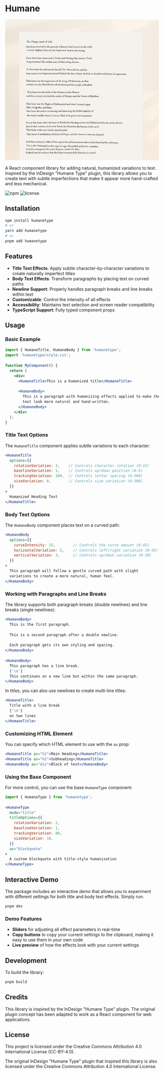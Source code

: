 # Humane

![Poem](./Poem.png)

A React component library for adding natural, humanized variations to text. Inspired by the InDesign "Humane Type" plugin, this library allows you to create text with subtle imperfections that make it appear more hand-crafted and less mechanical.

![npm](https://img.shields.io/npm/v/humanetype)
![license](https://img.shields.io/npm/l/humanetype)

## Installation

```bash
npm install humanetype
# or
yarn add humanetype
# or
pnpm add humanetype
```

## Features

- **Title Text Effects**: Apply subtle character-by-character variations to create naturally imperfect titles
- **Body Text Effects**: Transform paragraphs by placing text on curved paths
- **Newline Support**: Properly handles paragraph breaks and line breaks within text
- **Customizable**: Control the intensity of all effects
- **Accessibility**: Maintains text selection and screen reader compatibility
- **TypeScript Support**: Fully typed component props

## Usage

### Basic Example

```jsx
import { HumaneTitle, HumaneBody } from 'humanetype';
import 'humanetype/style.css';

function MyComponent() {
  return (
    <div>
      <HumaneTitle>This is a humanized title</HumaneTitle>
      
      <HumaneBody>
        This is a paragraph with humanizing effects applied to make the 
        text look more natural and hand-written.
      </HumaneBody>
    </div>
  );
}
```

### Title Text Options

The `HumaneTitle` component applies subtle variations to each character:

```jsx
<HumaneTitle 
  options={{
    rotationVariation: 3,    // Controls character rotation (0-15)
    baselineVariation: 1,    // Controls up/down position (0-5)
    trackingVariation: 100,  // Controls letter spacing (0-300)
    sizeVariation: 0,        // Controls size variation (0-300)
  }}
>
  Humanized Heading Text
</HumaneTitle>
```

### Body Text Options

The `HumaneBody` component places text on a curved path:

```jsx
<HumaneBody 
  options={{
    curveIntensity: 15,        // Controls the curve amount (0-45)
    horizontalVariation: 5,    // Controls left/right variation (0-45)
    verticalVariation: 3,      // Controls up/down variation (0-30)
  }}
>
  This paragraph will follow a gentle curved path with slight
  variations to create a more natural, human feel.
</HumaneBody>
```

### Working with Paragraphs and Line Breaks

The library supports both paragraph breaks (double newlines) and line breaks (single newlines):

```jsx
<HumaneBody>
  This is the first paragraph.
  
  This is a second paragraph after a double newline.
  
  Each paragraph gets its own styling and spacing.
</HumaneBody>

<HumaneBody>
  This paragraph has a line break.
  {'\n'}
  This continues on a new line but within the same paragraph.
</HumaneBody>
```

In titles, you can also use newlines to create multi-line titles:

```jsx
<HumaneTitle>
  Title with a line break
  {'\n'}
  on two lines
</HumaneTitle>
```

### Customizing HTML Element

You can specify which HTML element to use with the `as` prop:

```jsx
<HumaneTitle as="h1">Main Heading</HumaneTitle>
<HumaneTitle as="h2">Subheading</HumaneTitle>
<HumaneBody as="div">Block of text</HumaneBody>
```

### Using the Base Component

For more control, you can use the base `HumaneType` component:

```jsx
import { HumaneType } from 'humanetype';

<HumaneType 
  mode="title"
  titleOptions={{
    rotationVariation: 2,
    baselineVariation: 1,
    trackingVariation: 80,
    sizeVariation: 10,
  }}
  as="blockquote"
>
  A custom blockquote with title-style humanization
</HumaneType>
```

## Interactive Demo

The package includes an interactive demo that allows you to experiment with different settings for both title and body text effects. Simply run:

```bash
pnpm dev
```

### Demo Features

- **Sliders** for adjusting all effect parameters in real-time
- **Copy buttons** to copy your current settings to the clipboard, making it easy to use them in your own code
- **Live preview** of how the effects look with your current settings

## Development

To build the library:

```bash
pnpm build
```

## Credits

This library is inspired by the InDesign "Humane Type" plugin. The original plugin concept has been adapted to work as a React component for web applications.

## License

This project is licensed under the Creative Commons Attribution 4.0 International License (CC-BY-4.0).

The original InDesign "Humane Type" plugin that inspired this library is also licensed under the Creative Commons Attribution 4.0 International License.
